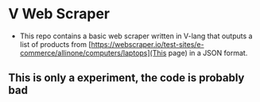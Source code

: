 # V Web Scraper

* This repo contains a basic web scraper written in V-lang that outputs a list of products from [https://webscraper.io/test-sites/e-commerce/allinone/computers/laptops](This page) in a JSON format.

## This is only a experiment, the code is probably bad